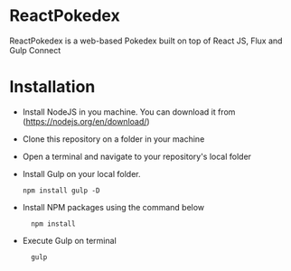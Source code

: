 # ReactPokedex
ReactPokedex is a web-based Pokedex built on top of React JS, Flux and Gulp Connect

# Installation

- Install NodeJS in you machine. You can download it from  (https://nodejs.org/en/download/)
- Clone this repository on a folder in your machine
- Open a terminal and navigate to your repository's local folder
- Install Gulp on your local folder.
  ```
  npm install gulp -D
  ```
- Install NPM packages using the command below
  ```
    npm install
  ```
- Execute Gulp on terminal

  ```
    gulp
  ```
